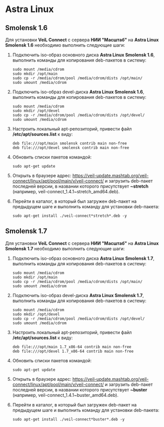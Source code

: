 # Astra Linux
## Smolensk 1.6

Для установки **VeiL Connect** с сервера **НИИ "Масштаб"** на **Astra Linux Smolensk 1.6** необходимо выполнить следующие шаги:

1. Подключить iso-образ основного диска **Astra Linux Smolensk 1.6**, выполнить команды для копирования deb-пакетов в систему:

   `sudo mount /media/cdrom`  
   `sudo mkdir /opt/main`  
   `sudo cp -r /media/cdrom/pool /media/cdrom/dists /opt/main/`  
   `sudo umount /media/cdrom`  

2. Подключить iso-образ devel-диска **Astra Linux Smolensk 1.6**, выполнить команды для копирования deb-пакетов в систему:

   `sudo mount /media/cdrom`  
   `sudo mkdir /opt/devel`  
   `sudo cp -r /media/cdrom/pool /media/cdrom/dists /opt/devel/`  
   `sudo umount /media/cdrom`  

3. Настроить локальный apt-репозиторий, привести файл **/etc/apt/sources.list** к виду:

   `deb file:///opt/main smolensk contrib main non-free`  
   `deb file:///opt/devel smolensk contrib main non-free` 

4. Обновить списки пакетов командой:
   ```
   sudo apt-get update
   ```
5. Открыть в браузере адрес: https://veil-update.mashtab.org/veil-connect/linux/apt/pool/main/v/veil-connect/ и загрузить deb-пакет последней версии, 
   в названии которого присутствует **~stretch** (например, veil-connect_1.4.1~stretch_amd64.deb).
   
6. Перейти в каталог, в который был загружен deb-пакет на предыдущем шаге и выполнить команду для установки deb-пакета:
   ```
   sudo apt-get install ./veil-connect*stretch*.deb -y
   ```

## Smolensk 1.7

Для установки **VeiL Connect** с сервера **НИИ "Масштаб"** на **Astra Linux Smolensk 1.7** необходимо выполнить следующие шаги:

1. Подключить iso-образ основного диска **Astra Linux Smolensk 1.7**, выполнить команды для копирования deb-пакетов в систему:

   `sudo mount /media/cdrom`      
   `sudo mkdir /opt/main`  
   `sudo cp -r /media/cdrom/pool /media/cdrom/dists /opt/main/`  
   `sudo umount /media/cdrom`

2. Подключить iso-образ devel-диска **Astra Linux Smolensk 1.7**, выполнить команды для копирования deb-пакетов в систему:

   `sudo mount /media/cdrom`  
   `sudo mkdir /opt/devel`  
   `sudo cp -r /media/cdrom/pool /media/cdrom/dists /opt/devel/`  
   `sudo umount /media/cdrom`

3. Настроить локальный apt-репозиторий, привести файл **/etc/apt/sources.list** к виду:

   `deb file:///opt/main 1.7_x86-64 contrib main non-free`  
   `deb file:///opt/devel 1.7_x86-64 contrib main non-free`  

4. Обновить списки пакетов командой:
   ```
   sudo apt-get update
   ```

5. Открыть в браузере адрес: https://veil-update.mashtab.org/veil-connect/linux/apt/pool/main/v/veil-connect/ и загрузить deb-пакет последней версии, 
   в названии которого присутствует **~buster** (например, veil-connect_1.4.1~buster_amd64.deb).
   
6. Перейти в каталог, в который был загружен deb-пакет на предыдущем шаге и выполнить команду для установки deb-пакета:
   ```
   sudo apt-get install ./veil-connect*buster*.deb -y
   ```